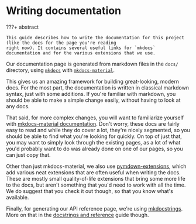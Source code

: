 # Writing documentation

???+ abstract

    This guide describes how to write the documentation for this project (like the docs for the page you're reading
    right now). It contains several useful links for `mkdocs` documentation and for the various extensions that we use.

Our documentation page is generated from markdown files in the `docs/` directory, using
[`mkdocs`](https://www.mkdocs.org/) with [`mkdocs-material`](https://squidfunk.github.io/mkdocs-material/).

This gives us an amazing framework for building great-looking, modern docs. For the most part, the documentation is
written in classical markdown syntax, just with some additions. If you're familiar with markdown, you should be able to
make a simple change easily, without having to look at any docs.

That said, for more complex changes, you will want to familiarize yourself with [mkdocs-material
documentation](https://squidfunk.github.io/mkdocs-material/getting-started/). Don't worry, these docs are fairly easy
to read and while they do cover a lot, they're nicely segmented, so you should be able to find what you're looking for
quickly. On top of just that, you may want to simply look through the existing pages, as a lot of what you'd probably
want to do was already done on one of our pages, so you can just copy that.

Other than just mkdocs-material, we also use
[pymdown-extensions](https://facelessuser.github.io/pymdown-extensions/extensions/arithmatex/), which add various neat
extensions that are often useful when writing the docs. These are mostly small quality-of-life extensions that bring
some more life to the docs, but aren't something that you'd need to work with all the time. We do suggest that you check
it out though, so that you know what's available.

Finally, for generating our API reference page, we're using [mkdocstrings](https://mkdocstrings.github.io/). More on
that in the [docstrings and reference](./docstrings-and-reference.md) guide though.
